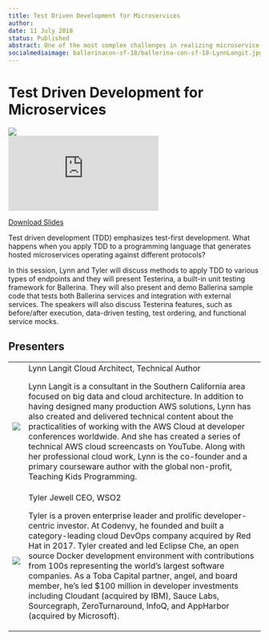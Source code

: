```yaml
---
title: Test Driven Development for Microservices
author:
date: 11 July 2018
status: Published
abstract: One of the most complex challenges in realizing microservice architecture is not building the services themselves, but building and governing the communication between services.
socialmediaimage: ballerinacon-sf-18/ballerina-con-sf-18-LynnLangit.jpg
---
```

<script src="/js/ballerina-form.js?03"></script><link rel="stylesheet" href="/css/webinar-page.css"></link><link rel="stylesheet" href="/css/ballerinacon-page.css"></link>

<div class="col-xs-12 col-sm-12 col-md-9 col-lg-9" style="padding:0;">
<h1>Test Driven Development for Microservices</h1>
</div>
<div class="col-xs-12 col-sm-12 col-md-3 col-lg-3" style="padding:0;">
<a href="https://con.ballerina.io/sanfrancisco/#Agenda" target="_blank"><img class="cInlineLogo" src="https://con.ballerina.io/sanfrancisco/files/bcon-logo.png"/></a>
</div>
<div class="col-xs-12 col-sm-12 col-md-12 col-lg-12 cConVideoContainer">
<div class="embed-responsive embed-responsive-16by9">
<iframe class="embed-responsive-item" src="https://www.youtube.com/embed/_pglVXMNSTM" frameborder="0" allow="autoplay; encrypted-media" allowfullscreen></iframe>
</div>
</div>

<div class="clearfix"></div>

<a class="cBallerina-io-Home-main-download-button cGuidesDownloadButton cDownloadSlides" target="_blank" href="https://www.slideshare.net/ballerinaslides/test-driven-development-for-microservices">Download Slides</a>

<div class="clearfix"></div>

Test driven development (TDD) emphasizes test-first development. What happens when you apply TDD to a programming language that generates hosted microservices operating against different protocols?

In this session, Lynn and Tyler will discuss methods to apply TDD to various types of endpoints and they will present Testerina, a built-in unit testing framework for Ballerina. They will also present and demo Ballerina sample code that tests both Ballerina services and integration with external services. The speakers will also discuss Testerina features, such as before/after execution, data-driven testing, test ordering, and functional service mocks.
## Presenters

<table class="cWebinarPresenter">
    <tr>
        <td class="cWebinarPresenterPic"><img src="//con.ballerina.io/wp-content/themes/ballerinacon/images/speakers/lynn.jpg"/></td>
        <td class="cWebinarPresenterBio">
      <span class="cPresenterName">Lynn Langit</span>
      <span class="cPresenterTitle">Cloud Architect, Technical Author</span>
       <p>Lynn Langit is a consultant in the Southern California area focused on big data and cloud architecture. In addition to having designed many production AWS solutions, Lynn has also created and delivered technical content about the practicalities of working with the AWS Cloud at developer conferences worldwide. And she has created a series of technical AWS cloud screencasts on YouTube. Along with her professional cloud work, Lynn is the co-founder and a primary courseware author with the global non-profit, Teaching Kids Programming.</p>
       </tr>
       <tr>
           <td class="cWebinarPresenterPic"><img src="//con.ballerina.io/wp-content/themes/ballerinacon/images/speakers/tyler.jpg"/></td>
           <td class="cWebinarPresenterBio">
         <span class="cPresenterName">Tyler Jewell</span>
         <span class="cPresenterTitle">CEO, WSO2</span>
          <p>Tyler is a proven enterprise leader and prolific developer-centric investor. At Codenvy, he founded and built a category-leading cloud DevOps company acquired by Red Hat in 2017. Tyler created and led Eclipse Che, an open source Docker development environment with contributions from 100s representing the world’s largest software companies. As a Toba Capital partner, angel, and board member, he’s led $100 million in developer investments including Cloudant (acquired by IBM), Sauce Labs, Sourcegraph, ZeroTurnaround, InfoQ, and AppHarbor (acquired by Microsoft).</p>
          </tr>

</table>

</div>
</div>
